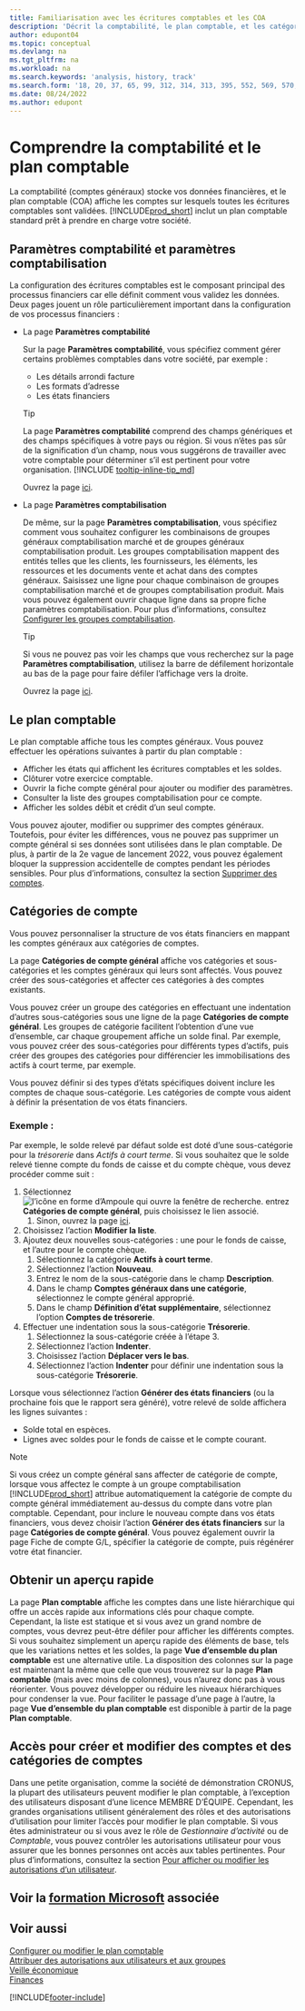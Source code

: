 ```yaml
---
title: Familiarisation avec les écritures comptables et les COA
description: 'Décrit la comptabilité, le plan comptable, et les catégories de compte. Utilisez la page Paramètres comptabilité pour préciser la gestion des problèmes comptables dans votre société.'
author: edupont04
ms.topic: conceptual
ms.devlang: na
ms.tgt_pltfrm: na
ms.workload: na
ms.search.keywords: 'analysis, history, track'
ms.search.form: '18, 20, 37, 65, 99, 312, 314, 313, 395, 552, 569, 570, 634, 790, 791, 1158'
ms.date: 08/24/2022
ms.author: edupont
---
```

# <a name="understanding-the-general-ledger-and-chart-of-accounts"></a><a name="understanding-the-general-ledger-and-chart-of-accounts"></a><a name="understanding-the-general-ledger-and-chart-of-accounts"></a>Comprendre la comptabilité et le plan comptable

La comptabilité (comptes généraux) stocke vos données financières, et le plan comptable (COA) affiche les comptes sur lesquels toutes les écritures comptables sont validées. [!INCLUDE[prod_short](includes/prod_short.md)] inclut un plan comptable standard prêt à prendre en charge votre société.

## <a name="general-ledger-setup-and-general-posting-setup"></a><a name="general-ledger-setup-and-general-posting-setup"></a><a name="general-ledger-setup-and-general-posting-setup"></a>Paramètres comptabilité et paramètres comptabilisation

La configuration des écritures comptables est le composant principal des processus financiers car elle définit comment vous validez les données. Deux pages jouent un rôle particulièrement important dans la configuration de vos processus financiers :  

* La page **Paramètres comptabilité**

  Sur la page **Paramètres comptabilité**, vous spécifiez comment gérer certains problèmes comptables dans votre société, par exemple :  

  * Les détails arrondi facture  
  * Les formats d’adresse  
  * Les états financiers

  > [!TIP]
  > La page **Paramètres comptabilité** comprend des champs génériques et des champs spécifiques à votre pays ou région. Si vous n’êtes pas sûr de la signification d’un champ, nous vous suggérons de travailler avec votre comptable pour déterminer s’il est pertinent pour votre organisation. [!INCLUDE [tooltip-inline-tip_md](includes/tooltip-inline-tip_md.md)]  

  Ouvrez la page [ici](https://businesscentral.dynamics.com/?page=118).
  
* La page **Paramètres comptabilisation**

  De même, sur la page **Paramètres comptabilisation**, vous spécifiez comment vous souhaitez configurer les combinaisons de groupes généraux comptabilisation marché et de groupes généraux comptabilisation produit. Les groupes comptabilisation mappent des entités telles que les clients, les fournisseurs, les éléments, les ressources et les documents vente et achat dans des comptes généraux. Saisissez une ligne pour chaque combinaison de groupes comptabilisation marché et de groupes comptabilisation produit. Mais vous pouvez également ouvrir chaque ligne dans sa propre fiche paramètres comptabilisation. Pour plus d’informations, consultez [Configurer les groupes comptabilisation](finance-posting-groups.md).  

  > [!TIP]
  > Si vous ne pouvez pas voir les champs que vous recherchez sur la page **Paramètres comptabilisation**, utilisez la barre de défilement horizontale au bas de la page pour faire défiler l’affichage vers la droite.  

  Ouvrez la page [ici](https://businesscentral.dynamics.com/?page=314).

## <a name="the-chart-of-accounts"></a><a name="the-chart-of-accounts"></a><a name="the-chart-of-accounts"></a>Le plan comptable

Le plan comptable affiche tous les comptes généraux. Vous pouvez effectuer les opérations suivantes à partir du plan comptable :  

* Afficher les états qui affichent les écritures comptables et les soldes.  
* Clôturer votre exercice comptable.  
* Ouvrir la fiche compte général pour ajouter ou modifier des paramètres.  
* Consulter la liste des groupes comptabilisation pour ce compte.
* Afficher les soldes débit et crédit d’un seul compte.

Vous pouvez ajouter, modifier ou supprimer des comptes généraux. Toutefois, pour éviter les différences, vous ne pouvez pas supprimer un compte général si ses données sont utilisées dans le plan comptable. De plus, à partir de la 2e vague de lancement 2022, vous pouvez également bloquer la suppression accidentelle de comptes pendant les périodes sensibles. Pour plus d’informations, consultez la section [Supprimer des comptes](finance-setup-chart-accounts.md#delete-accounts).  

## <a name="account-categories"></a><a name="account-categories"></a><a name="account-categories"></a>Catégories de compte

Vous pouvez personnaliser la structure de vos états financiers en mappant les comptes généraux aux catégories de comptes.  

La page **Catégories de compte général** affiche vos catégories et sous-catégories et les comptes généraux qui leurs sont affectés. Vous pouvez créer des sous-catégories et affecter ces catégories à des comptes existants.  

Vous pouvez créer un groupe des catégories en effectuant une indentation d’autres sous-catégories sous une ligne de la page **Catégories de compte général**. Les groupes de catégorie facilitent l’obtention d’une vue d’ensemble, car chaque groupement affiche un solde final. Par exemple, vous pouvez créer des sous-catégories pour différents types d’actifs, puis créer des groupes des catégories pour différencier les immobilisations des actifs à court terme, par exemple.  

Vous pouvez définir si des types d’états spécifiques doivent inclure les comptes de chaque sous-catégorie. Les catégories de compte vous aident à définir la présentation de vos états financiers.  

### <a name="example"></a><a name="example"></a><a name="example"></a>Exemple :

Par exemple, le solde relevé par défaut solde est doté d’une sous-catégorie pour la *trésorerie* dans *Actifs à court terme*. Si vous souhaitez que le solde relevé tienne compte du fonds de caisse et du compte chèque, vous devez procéder comme suit :

1. Sélectionnez ![l’icône en forme d’Ampoule qui ouvre la fenêtre de recherche.](media/ui-search/search_small.png "Dites-moi ce que vous voulez faire") entrez **Catégories de compte général**, puis choisissez le lien associé.
   1. Sinon, ouvrez la page [ici](https://businesscentral.dynamics.com/?page=790).
2. Choisissez l’action **Modifier la liste**.
3. Ajoutez deux nouvelles sous-catégories : une pour le fonds de caisse, et l’autre pour le compte chèque.
   1. Sélectionnez la catégorie **Actifs à court terme**.
   2. Sélectionnez l’action **Nouveau**.
   3. Entrez le nom de la sous-catégorie dans le champ **Description**.
   4. Dans le champ **Comptes généraux dans une catégorie**, sélectionnez le compte général approprié.
   5. Dans le champ **Définition d’état supplémentaire**, sélectionnez l’option **Comptes de trésorerie**.
4. Effectuer une indentation sous la sous-catégorie **Trésorerie**.
   1. Sélectionnez la sous-catégorie créée à l’étape 3.
   2. Sélectionnez l’action **Indenter**.
   3. Choisissez l’action **Déplacer vers le bas**.
   4. Sélectionnez l’action **Indenter** pour définir une indentation sous la sous-catégorie **Trésorerie**.

Lorsque vous sélectionnez l’action **Générer des états financiers** (ou la prochaine fois que le rapport sera généré), votre relevé de solde affichera les lignes suivantes :

* Solde total en espèces.
* Lignes avec soldes pour le fonds de caisse et le compte courant.  

> [!NOTE]
> Si vous créez un compte général sans affecter de catégorie de compte, lorsque vous affectez le compte à un groupe comptabilisation [!INCLUDE[prod_short](includes/prod_short.md)] attribue automatiquement la catégorie de compte du compte général immédiatement au-dessus du compte dans votre plan comptable. Cependant, pour inclure le nouveau compte dans vos états financiers, vous devez choisir l’action **Générer des états financiers** sur la page **Catégories de compte général**. Vous pouvez également ouvrir la page Fiche de compte G/L, spécifier la catégorie de compte, puis régénérer votre état financier.

## <a name="get-a-quick-overview"></a><a name="get-a-quick-overview"></a><a name="get-a-quick-overview"></a>Obtenir un aperçu rapide

La page **Plan comptable** affiche les comptes dans une liste hiérarchique qui offre un accès rapide aux informations clés pour chaque compte. Cependant, la liste est statique et si vous avez un grand nombre de comptes, vous devrez peut-être défiler pour afficher les différents comptes. Si vous souhaitez simplement un aperçu rapide des éléments de base, tels que les variations nettes et les soldes, la page **Vue d’ensemble du plan comptable** est une alternative utile. La disposition des colonnes sur la page est maintenant la même que celle que vous trouverez sur la page **Plan comptable** (mais avec moins de colonnes), vous n’aurez donc pas à vous réorienter. Vous pouvez développer ou réduire les niveaux hiérarchiques pour condenser la vue. Pour faciliter le passage d’une page à l’autre, la page **Vue d’ensemble du plan comptable** est disponible à partir de la page **Plan comptable**.

## <a name="access-to-create-and-edit-accounts-and-account-categories"></a><a name="access-to-create-and-edit-accounts-and-account-categories"></a><a name="access-to-create-and-edit-accounts-and-account-categories"></a>Accès pour créer et modifier des comptes et des catégories de comptes

Dans une petite organisation, comme la société de démonstration CRONUS, la plupart des utilisateurs peuvent modifier le plan comptable, à l’exception des utilisateurs disposant d’une licence MEMBRE D’ÉQUIPE. Cependant, les grandes organisations utilisent généralement des rôles et des autorisations d’utilisation pour limiter l’accès pour modifier le plan comptable. Si vous êtes administrateur ou si vous avez le rôle de *Gestionnaire d’activité* ou de *Comptable*, vous pouvez contrôler les autorisations utilisateur pour vous assurer que les bonnes personnes ont accès aux tables pertinentes. Pour plus d’informations, consultez la section [Pour afficher ou modifier les autorisations d’un utilisateur](ui-define-granular-permissions.md#to-get-an-overview-of-a-users-permissions).  

## <a name="see-related-microsoft-training"></a><a name="see-related-microsoft-training"></a><a name="see-related-microsoft-training"></a>Voir la [formation Microsoft](/training/modules/business-central-configure-general-ledger-setup/) associée

## <a name="see-also"></a><a name="see-also"></a><a name="see-also"></a>Voir aussi

[Configurer ou modifier le plan comptable](finance-setup-chart-accounts.md)  
[Attribuer des autorisations aux utilisateurs et aux groupes](ui-define-granular-permissions.md)  
[Veille économique](bi.md)  
[Finances](finance.md)  

[!INCLUDE[footer-include](includes/footer-banner.md)]
